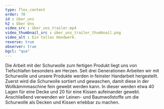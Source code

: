 ```yaml
---
type: flex_content
order: 70
id : über_uns
h2 : Über Uns
video_src : über_uns_trailer.mp4
video_thumbnail_src : über_uns_trailer_thumbnail.png
video_alt : Ein tolles Handwerk.
reverse: true
observer: true
bgcl: "qua"
---
```


Die Arbeit mit der Schurwolle zum fertigen Produkt liegt uns von Tiefschlafen besonders am Herzen. Seit drei Generationen Arbeiten wir mit Schurwolle und unsere Produkte werden in feinster Handarbeit hergestellt. Zuerst wird die Schurwolle sortiert und gewaschen, damit diese in der Wollkämmmaschine fein gewebt werden kann. In dieser werden etwa 40 Lagen für eine Decke und 20 für eine Kissen aufeinander gewebt. Anschließend verwenden wir Leinen- und Baumwollstoffe um die Schurwolle als Decken und Kissen erlebbar zu machen.